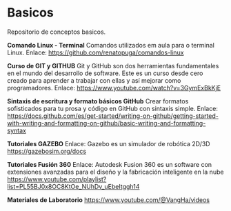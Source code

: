 # Basicos
Repositorio de conceptos basicos.

****Comando Linux - Terminal****
Comandos utilizados em aula para o terminal Linux.
Enlace: 
https://github.com/renatopuga/comandos-linux

****Curso de GIT y GITHUB****
Git y GitHub son dos herramientas fundamentales en el mundo del desarrollo de software. 
Este es un curso desde cero creado para aprender a trabajar con ellas y así mejorar como programadores.
Enlace: 
https://www.youtube.com/watch?v=3GymExBkKjE

****Sintaxis de escritura y formato básicos GitHub****
Crear formatos sofisticados para tu prosa y código en GitHub con sintaxis simple.
Enlace: 
https://docs.github.com/es/get-started/writing-on-github/getting-started-with-writing-and-formatting-on-github/basic-writing-and-formatting-syntax

****Tutoriales GAZEBO****
Enlace: Gazebo es un simulador de robótica 2D/3D 
https://gazebosim.org/docs

****Tutoriales Fusión 360****
Enlace: Autodesk Fusion 360 es un software con extensiones avanzadas para el diseño y la fabricación inteligente en la nube
https://www.youtube.com/playlist?list=PL55BJ0x8OC8KtOe_NUhDv_uEbeItggh14

****Materiales de Laboratorio****
https://www.youtube.com/@VangHa/videos
